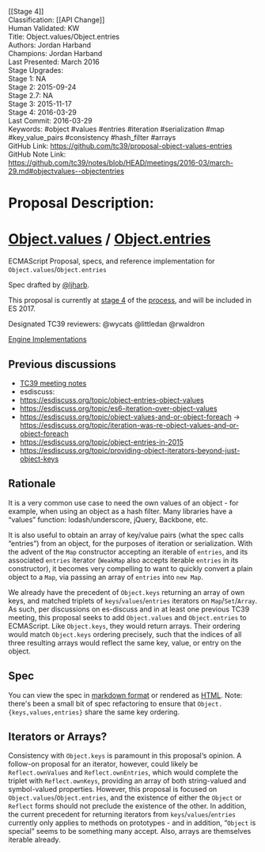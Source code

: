 [[Stage 4]]<br>Classification: [[API Change]]<br>Human Validated: KW<br>Title: Object.values/Object.entries<br>Authors: Jordan Harband<br>Champions: Jordan Harband<br>Last Presented: March 2016<br>Stage Upgrades:<br>Stage 1: NA  
Stage 2: 2015-09-24  
Stage 2.7: NA  
Stage 3: 2015-11-17  
Stage 4: 2016-03-29<br>Last Commit: 2016-03-29<br>Keywords: #object #values #entries #iteration #serialization #map #key_value_pairs #consistency #hash_filter #arrays<br>GitHub Link: https://github.com/tc39/proposal-object-values-entries <br>GitHub Note Link: https://github.com/tc39/notes/blob/HEAD/meetings/2016-03/march-29.md#objectvalues--objectentries
# Proposal Description:
# [Object.values](https://github.com/es-shims/Object.values) / [Object.entries](https://github.com/es-shims/Object.entries)
ECMAScript Proposal, specs, and reference implementation for `Object.values`/`Object.entries`

Spec drafted by [@ljharb](https://github.com/ljharb).

This proposal is currently at [stage 4](https://github.com/tc39/ecma262) of the [process](https://tc39.github.io/process-document/), and will be included in ES 2017.

Designated TC39 reviewers: @wycats @littledan @rwaldron

[Engine Implementations](https://github.com/tc39/proposal-object-values-entries/issues/10)

## Previous discussions
 - [TC39 meeting notes](https://github.com/rwaldron/tc39-notes/blob/c61f48cea5f2339a1ec65ca89827c8cff170779b/es6/2014-04/apr-9.md#51-objectentries-objectvalues)
 - esdiscuss:
  - https://esdiscuss.org/topic/object-entries-object-values
  - https://esdiscuss.org/topic/es6-iteration-over-object-values
  - https://esdiscuss.org/topic/object-values-and-or-object-foreach -> https://esdiscuss.org/topic/iteration-was-re-object-values-and-or-object-foreach
  - https://esdiscuss.org/topic/object-entries-in-2015
  - https://esdiscuss.org/topic/providing-object-iterators-beyond-just-object-keys

## Rationale
It is a very common use case to need the own values of an object - for example, when using an object as a hash filter. Many libraries have a “values” function: lodash/underscore, jQuery, Backbone, etc.

It is also useful to obtain an array of key/value pairs (what the spec calls “entries”) from an object, for the purposes of iteration or serialization. With the advent of the `Map` constructor accepting an iterable of `entries`, and its associated `entries` iterator (`WeakMap` also accepts iterable `entries` in its constructor), it becomes very compelling to want to quickly convert a plain object to a `Map`, via passing an array of `entries` into `new Map`.

We already have the precedent of `Object.keys` returning an array of own keys, and matched triplets of `keys`/`values`/`entries` iterators on `Map`/`Set`/`Array`. As such, per discussions on es-discuss and in at least one previous TC39 meeting, this proposal seeks to add `Object.values` and `Object.entries` to ECMAScript. Like `Object.keys`, they would return arrays. Their ordering would match `Object.keys` ordering precisely, such that the indices of all three resulting arrays would reflect the same key, value, or entry on the object.

## Spec
You can view the spec in [markdown format](spec.md) or rendered as [HTML](http://tc39.github.io/proposal-object-values-entries/).
Note: there's been a small bit of spec refactoring to ensure that `Object.{keys,values,entries}` share the same key ordering.

## Iterators or Arrays?
Consistency with `Object.keys` is paramount in this proposal‘s opinion. A follow-on proposal for an iterator, however, could likely be `Reflect.ownValues` and `Reflect.ownEntries`, which would complete the triplet with `Reflect.ownKeys`, providing an array of both string-valued and symbol-valued properties. However, this proposal is focused on `Object.values`/`Object.entries`, and the existence of either the `Object` or `Reflect` forms should not preclude the existence of the other. In addition, the current precedent for returning iterators from `keys`/`values`/`entries` currently only applies to methods on prototypes - and in addition, “`Object` is special” seems to be something many accept. Also, arrays are themselves iterable already.
<br>